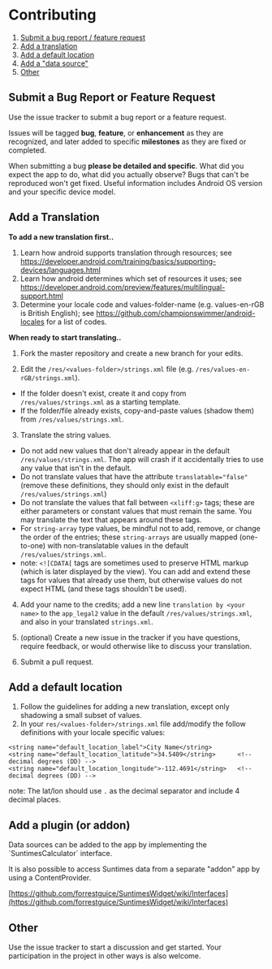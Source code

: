 # Contributing

1. [Submit a bug report / feature request](#submit-a-bug-report-or-feature-request)
2. [Add a translation](#add-a-translation)
3. [Add a default location](#add-a-default-location)
4. [Add a "data source"](#add-a-data-source)
5. [Other](#other)

## Submit a Bug Report or Feature Request
<a name="bugReport" />
Use the issue tracker to submit a bug report or a feature request.

Issues will be tagged **bug**, **feature**, or **enhancement** as they are recognized, and later added to specific **milestones** as they are fixed or completed.

When submitting a bug **please be detailed and specific**. What did you expect the app to do, what did you actually observe? Bugs that can't be reproduced won't get fixed. Useful information includes Android OS version and your specific device model.

## Add a Translation 
<a name="addTranslation" />

**To add a new translation first..**
 1. Learn how android supports translation through resources; see https://developer.android.com/training/basics/supporting-devices/languages.html
 2. Learn how android determines which set of resources it uses; see https://developer.android.com/preview/features/multilingual-support.html
 3. Determine your locale code and values-folder-name (e.g. values-en-rGB is British English); see https://github.com/championswimmer/android-locales for a list of codes.
 
**When ready to start translating..**
 
 1. Fork the master repository and create a new branch for your edits.
 
 2. Edit the `/res/<values-folder>/strings.xml` file (e.g. `/res/values-en-rGB/strings.xml`).
   * If the folder doesn't exist, create it and copy from `/res/values/strings.xml` as a starting template.
   * If the folder/file already exists, copy-and-paste values (shadow them) from `/res/values/strings.xml`.
 
 3. Translate the string values.
   * Do not add new values that don't already appear in the default `/res/values/strings.xml`. The app will crash if it accidentally tries to use any value that isn't in the default.
   * Do not translate values that have the attribute `translatable="false"` (remove these definitions, they should only exist in the default `/res/values/strings.xml`)
   * Do not translate the values that fall between `<xliff:g>` tags; these are either parameters or constant values that must remain the same. You may translate the text that appears around these tags.
   * For `string-array` type values, be mindful not to add, remove, or change the order of the entries; these `string-arrays` are usually mapped (one-to-one) with non-translatable values in the default `/res/values/strings.xml`.
   * note: `<![CDATA[` tags are sometimes used to preserve HTML markup (which is later displayed by the view). You can add and extend these tags for values that already use them, but otherwise values do not expect HTML (and these tags shouldn't be used).

 4. Add your name to the credits; add a new line `translation by <your name>` to the `app_legal2` value in the default `/res/values/strings.xml`, and also in your translated `strings.xml`. 

 5. (optional) Create a new issue in the tracker if you have questions, require feedback, or would otherwise like to discuss your translation.
 
 6. Submit a pull request.

## Add a default location
<a name="addDefaultLocation" />

1. Follow the guidelines for adding a new translation, except only shadowing a small subset of values.
2. In your `res/<values-folder>/strings.xml` file add/modify the follow definitions with your locale specific values:

```
<string name="default_location_label">City Name</string>
<string name="default_location_latitude">34.5409</string>      <!-- decimal degrees (DD) -->
<string name="default_location_longitude">-112.4691</string>   <!-- decimal degrees (DD) -->
```
note: The lat/lon should use `.` as the decimal separator and include 4 decimal places.


## Add a plugin (or addon)
<a name="addDataSource" />
Data sources can be added to the app by implementing the `SuntimesCalculator` interface.

It is also possible to access Suntimes data from a separate "addon" app by using a ContentProvider.

[https://github.com/forrestguice/SuntimesWidget/wiki/Interfaces](https://github.com/forrestguice/SuntimesWidget/wiki/Interfaces)

## Other
<a name="other" />
Use the issue tracker to start a discussion and get started. Your participation in the project in other ways is also welcome.
